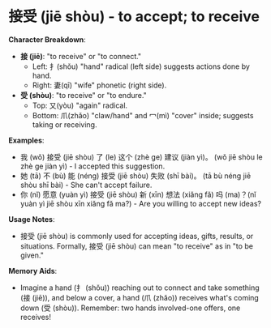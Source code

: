 # **接受 (jiē shòu) - to accept; to receive**

**Character Breakdown**:  
- **接 (jiē)**: "to receive" or "to connect."
  - Left: 扌(shǒu) "hand" radical (left side) suggests actions done by hand.
  - Right: 妻(qī) "wife" phonetic (right side).  
- **受 (shòu)**: "to receive" or "to endure."
  - Top: 又(yòu) "again" radical.
  - Bottom: 爪(zhǎo) "claw/hand" and 冖(mì) "cover" inside; suggests taking or receiving.

**Examples**:  
- 我 (wǒ) 接受 (jiē shòu) 了 (le) 这个 (zhè ge) 建议 (jiàn yì)。 (wǒ jiē shòu le zhè ge jiàn yì) - I accepted this suggestion.  
- 她 (tā) 不 (bù) 能 (néng) 接受 (jiē shòu) 失败 (shī bài)。 (tā bù néng jiē shòu shī bài) - She can't accept failure.  
- 你 (nǐ) 愿意 (yuàn yì) 接受 (jiē shòu) 新 (xīn) 想法 (xiǎng fǎ) 吗 (ma)？(nǐ yuàn yì jiē shòu xīn xiǎng fǎ ma?) - Are you willing to accept new ideas?

**Usage Notes**:  
- 接受 (jiē shòu) is commonly used for accepting ideas, gifts, results, or situations. Formally, 接受 (jiē shòu) can mean "to receive" as in "to be given."

**Memory Aids**:  
- Imagine a hand (扌 (shǒu)) reaching out to connect and take something (接 (jiē)), and below a cover, a hand (爪 (zhǎo)) receives what's coming down (受 (shòu)). Remember: two hands involved-one offers, one receives!